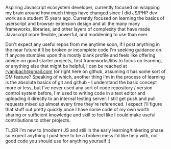 Aspiring Javascript ecosystem developer, currently focused on wrapping my brain around how much things have changed since I did JS/PHP dev work as a student 15 years ago. Currently focused on learning the basics of userscript and browser extension design and all the many many frameworks, libraries, and other layers of complexity that have made Javascript more flexible, powerful, and maddening to use than ever. 

Don't expect any useful repos from me anytime soon, if I post anything in the near future it'll be broken or incomplete code I'm seeking guidance on. If anyone stumbles upon this mostly blank profile and feels like offering advice on good starter projects, first frameworks/libs to focus on learning, or anything else that might be helpful, I can be reached at ryanjbach@gmail.com (or right here on github, assuming it has some sort of DM feature? Speaking of which, another thing I'm in the process of learning is the absolute basics of git and github - I understand the basic concept more or less, but I've never used any sort of code repository / version control system before, I'm used to writing code in a text editor and uploading it directly to an internal testing server. I still get push and pull requests mixed up almost every time they're referenced. I expect I'll figure that stuff out pretty quickly once I have some code of my own worth sharing or sufficient knowledge and skill to feel like I could make useful contributions to other projects. 

TL;DR I'm new to (modern) JS and still in the early learning/tinkering phase so expect anything I post here to be a broken mess I'd like help with, not good code you should use for anything yourself ;) 
